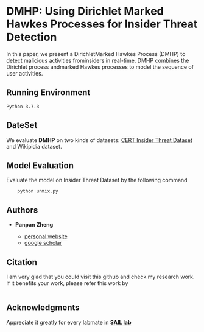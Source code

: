 # DMHP: Using Dirichlet Marked Hawkes Processes for Insider Threat Detection
In this paper, we present a DirichletMarked Hawkes Process (DMHP) to detect malicious activities frominsiders in real-time. DMHP combines the Dirichlet process andmarked Hawkes processes to model the sequence of user activities.


## Running Environment

```
Python 3.7.3
```

## DateSet

We evaluate **DMHP** on two kinds of datasets: [CERT Insider Threat Dataset](https://resources.sei.cmu.edu/library/asset-view.cfm?assetid=508099) and Wikipidia dataset.

## Model Evaluation

Evaluate the model on Insider Threat Dataset by the following command

```
    python unmix.py
```

## Authors

* **Panpan Zheng** 

    - [personal website](https://sites.uark.edu/pzheng/)
    - [google scholar](https://scholar.google.com/citations?user=f2OLKMYAAAAJ&hl=en)

## Citation

I am very glad that you could visit this github and check my research work. If it benefits your work, please refer this work by
```
```

## Acknowledgments

Appreciate it greatly for every labmate in [**SAIL lab**](https://sail.uark.edu/)
